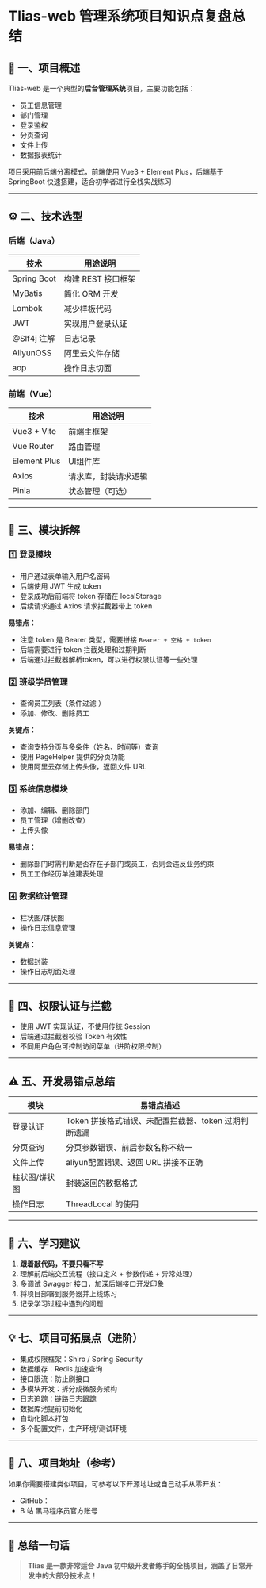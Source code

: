 # Tlias-web 管理系统项目知识点复盘总结

## 🧩 一、项目概述

Tlias-web 是一个典型的**后台管理系统**项目，主要功能包括：

- 员工信息管理
- 部门管理
- 登录鉴权
- 分页查询
- 文件上传
- 数据报表统计

项目采用前后端分离模式，前端使用 Vue3 + Element Plus，后端基于 SpringBoot 快速搭建，适合初学者进行全栈实战练习

------


## ⚙️ 二、技术选型

### 后端（Java）

| 技术        | 用途说明           |
| ----------- | ------------------ |
| Spring Boot | 构建 REST 接口框架 |
| MyBatis     | 简化 ORM 开发      |
| Lombok      | 减少样板代码       |
| JWT         | 实现用户登录认证   |
| @Slf4j 注解 | 日志记录           |
| AliyunOSS   | 阿里云文件存储     |
| aop         | 操作日志切面       |

### 前端（Vue）

| 技术         | 用途说明             |
| ------------ | -------------------- |
| Vue3 + Vite  | 前端主框架           |
| Vue Router   | 路由管理             |
| Element Plus | UI组件库             |
| Axios        | 请求库，封装请求逻辑 |
| Pinia        | 状态管理（可选）     |

------

## 🧱 三、模块拆解

### 1️⃣ 登录模块

- 用户通过表单输入用户名密码
- 后端使用 JWT 生成 token
- 登录成功后前端将 token 存储在 localStorage
- 后续请求通过 Axios 请求拦截器带上 token

**易错点：**

- 注意 token 是 Bearer 类型，需要拼接 `Bearer + 空格 + token`
- 后端需要进行 token 拦截处理和过期判断
- 后端通过拦截器解析token，可以进行权限认证等一些处理

### 2️⃣ 班级学员管理

- 查询员工列表（条件过滤	）
- 添加、修改、删除员工

**关键点：**

- 查询支持分页与多条件（姓名、时间等）查询
- 使用 PageHelper 提供的分页功能
- 使用阿里云存储上传头像，返回文件 URL

### 3️⃣ 系统信息模块

- 添加、编辑、删除部门
- 员工管理（增删改查）
- 上传头像

**易错点：**

- 删除部门时需判断是否存在子部门或员工，否则会违反业务约束
- 员工工作经历单独建表处理

### 4️⃣ 数据统计管理

- 柱状图/饼状图
- 操作日志信息管理

**关键点：**

- 数据封装
- 操作日志切面处理

------

## 🔐 四、权限认证与拦截

- 使用 JWT 实现认证，不使用传统 Session
- 后端通过拦截器校验 Token 有效性
- 不同用户角色可控制访问菜单（进阶权限控制）

------

## ⚠️ 五、开发易错点总结

| 模块          | 易错点描述                                           |
| ------------- | ---------------------------------------------------- |
| 登录认证      | Token 拼接格式错误、未配置拦截器、token 过期判断遗漏 |
| 分页查询      | 分页参数错误、前后参数名称不统一                     |
| 文件上传      | aliyun配置错误、返回 URL 拼接不正确                  |
| 柱状图/饼状图 | 封装返回的数据格式                                   |
| 操作日志      | ThreadLocal 的使用                                   |

------

## 📌 六、学习建议

1. **跟着敲代码，不要只看不写**
2. 理解前后端交互流程（接口定义 + 参数传递 + 异常处理）
3. 多调试 Swagger 接口，加深后端接口开发印象
4. 将项目部署到服务器并上线练习
5. 记录学习过程中遇到的问题

------

## 💡 七、项目可拓展点（进阶）

- 集成权限框架：Shiro / Spring Security
- 数据缓存：Redis 加速查询
- 接口限流：防止刷接口
- 多模块开发：拆分成微服务架构
- 日志追踪：链路日志跟踪
- 数据库池提前初始化
- 自动化脚本打包
- 多个配置文件，生产环境/测试环境

------

## 📁 八、项目地址（参考）

如果你需要搭建类似项目，可参考以下开源地址或自己动手从零开发：

- GitHub：
- B 站 黑马程序员官方账号

------

## 📌 总结一句话

> **Tlias 是一款非常适合 Java 初中级开发者练手的全栈项目，涵盖了日常开发中的大部分技术点！**

